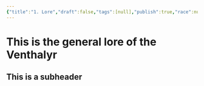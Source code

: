 ```yaml
---
{"title":"1. Lore","draft":false,"tags":[null],"publish":true,"race":null,"culture":null,"path":"2. The Races/4. The Venthalyr/1. Lore.md","permalink":"/2-the-races/4-the-venthalyr/1-lore/","PassFrontmatter":true}
---
```


# This is the general lore of the Venthalyr

## This is a subheader